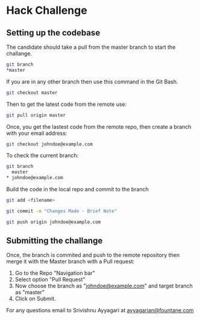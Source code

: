 # Hack Challenge

## Setting up the codebase

The candidate should take a pull from the master branch to start the challange.

```bash
git branch
*master 
```
If you are in any other branch then use this command in the Git Bash. 

```bash 
git checkout master
``` 
Then to get the latest code from the remote use:

```bash
git pull origin master
```
Once, you get the lastest code from the remote repo, then create a branch with your email address: 

```bash
git checkout johndoe@example.com
```

To check the current branch: 

```bash
git branch
  master
* johndoe@example.com
```

Build the code in the local repo and commit to the branch 

```bash 
git add <filename> 

git commit -m "Changes Made - Brief Note"

git push origin johndoe@example.com

```

## Submitting the challange

Once, the branch is commited and push to the remote repository then merge it with the Master branch with a Pull request: 

1. Go to the Repo "Navigation bar"
2. Select option "Pull Request" 
3. Now choose the branch as "johndoe@example.com" and target branch as "master" 
4. Click on Submit. 

For any questions email to Srivishnu Ayyagari at [ayyagarian@fountane.com](mailto:ayyagarian@fountane.com)
